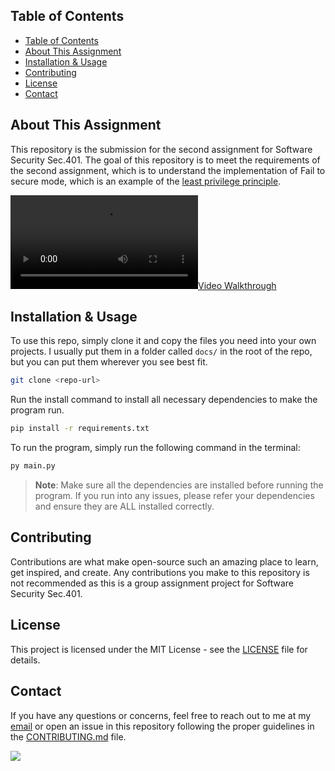 ## Table of Contents

- [Table of Contents](#table-of-contents)
- [About This Assignment](#about-this-assignment)
- [Installation \& Usage](#installation--usage)
- [Contributing](#contributing)
- [License](#license)
- [Contact](#contact)

## About This Assignment

This repository is the submission for the second assignment for Software Security Sec.401.
The goal of this repository is to meet the requirements of the second assignment, which is to understand
the implementation of Fail to secure mode, which is an example of the [least privilege principle](https://owasp.org/www-community/vulnerabilities/Least_Privilege_Violation).


[![Video Walkthrough](rdocs/videos/softsec-401-a2-video.mp4)](rdocs/videos/softsec-401-a2-video.mp4)

## Installation & Usage

To use this repo, simply clone it and copy the files you need into your own projects. I usually put them in a folder called `docs/` in the root of the repo, but you can put them wherever you see best fit.
```bash
git clone <repo-url>
```

Run the install command to install all necessary dependencies to make the program run.
```bash
pip install -r requirements.txt
```

To run the program, simply run the following command in the terminal:
```bash
py main.py
```

> **Note**: Make sure all the dependencies are installed before running the program. If you run into any issues,
> please refer your dependencies and ensure they are ALL installed correctly.


## Contributing

Contributions are what make open-source such an amazing place to learn,
get inspired, and create. Any contributions you make to this
repository is not recommended as this is a group assignment project
for Software Security Sec.401.

## License

This project is licensed under the MIT License - see the [LICENSE](LICENSE) file for details.

## Contact

If you have any questions or concerns, feel free to reach out to me at
my [email](mailto:workcodinginfo@gmail.com) or open an issue in this repository following the proper guidelines in the [CONTRIBUTING.md](CONTRIBUTING.md) file.

<a href="https://github.com/Hi-kue/softsec-401-a2/graphs/contributors">
  <img src="https://contrib.rocks/image?repo=Hi-kue/softsec-401-a2" />
</a>